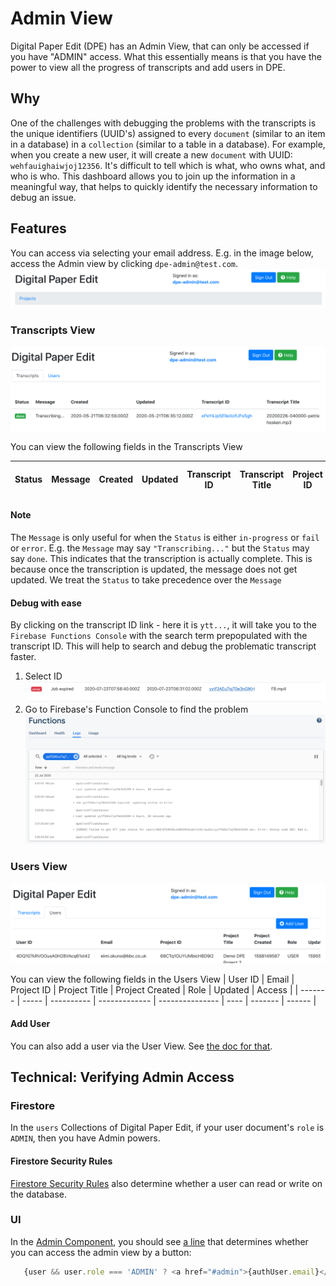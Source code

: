 # Admin View

Digital Paper Edit (DPE) has an Admin View, that can only be accessed if you have "ADMIN" access.
What this essentially means is that you have the power to view all the progress of transcripts and add users in DPE.

## Why

One of the challenges with debugging the problems with the transcripts is the unique identifiers (UUID's) assigned to every `document` (similar to an item in a database) in a `collection` (similar to a table in a database). For example, when you create a new user, it will create a new `document` with UUID: `wehfauighaiwjoj12356`. It's difficult to tell which is what, who owns what, and who is who.
This dashboard allows you to join up the information in a meaningful way, that helps to quickly identify the necessary information to debug an issue.

## Features

You can access via selecting your email address. E.g. in the image below, access the Admin view by clicking `dpe-admin@test.com`.
![Access Admin View](../img/access-admin-view.png)

### Transcripts View

![Transcripts View](../img/admin-transcripts-view.png)

You can view the following fields in the Transcripts View

| Status | Message | Created | Updated | Transcript ID | Transcript Title | Project ID | Project Title | Transcription Duration (Dhms) | Duration (Hms) | Size (bytes) | File location | Media Type |
| ------ | ------- | ------- | ------- | ------------- | ---------------- | ---------- | ------------- | ----------------------------- | -------------- | ------------ | ------------- | ---------- |


#### Note

The `Message` is only useful for when the `Status` is either `in-progress` or `fail` or `error`.
E.g. the `Message` may say `"Transcribing..."` but the `Status` may say `done`.
This indicates that the transcription is actually complete. This is because once the transcription is updated, the message does not get updated. We treat the `Status` to take precedence over the `Message`

#### Debug with ease

By clicking on the transcript ID link - here it is `ytt...`, it will take you to the `Firebase Functions Console` with the search term prepopulated with the transcript ID.
This will help to search and debug the problematic transcript faster.

1. Select ID
   ![Select transcript ID to debug](../img/select-transcript-to-debug.png)
2. Go to Firebase's Function Console to find the problem
   ![Firebase Console](../img/functions-debug-view.png)

### Users View

![Admin Users View](./../img/admin-users-view.png)

You can view the following fields in the Users View
| User ID | Email | Project ID | Project Title | Project Created | Role | Updated | Access |
| ------- | ----- | ---------- | ------------- | --------------- | ---- | ------- | ------ |

#### Add User

You can also add a user via the User View. See [the doc for that](./create-new-users.md).

## Technical: Verifying Admin Access

### Firestore

In the `users` Collections of Digital Paper Edit, if your user document's `role` is `ADMIN`, then you have Admin powers.

#### Firestore Security Rules

[Firestore Security Rules](../../firestore.rules) also determine whether a user can read or write on the database.

### UI

In the [Admin Component](../../src/App.js), you should see [a line](https://github.com/bbc/digital-paper-edit-firebase/blob/11da9e65dd16a662b90e1b2c5f7c0180683e714a/src/App.js#L72) that determines whether you can access the admin view by a button:
```js
   {user && user.role === 'ADMIN' ? <a href="#admin">{authUser.email}</a> : authUser.email}
```
